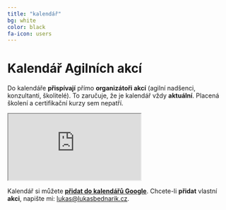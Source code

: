 ```yaml
---
title: "kalendář"
bg: white
color: black
fa-icon: users
---
```


# Kalendář Agilních akcí

Do kalendáře **přispívají** přímo **organizátoři akcí** (agilní nadšenci, konzultanti, školitelé).
To zaručuje, že je kalendář vždy **aktuální**.
Placená školení a certifikační kurzy sem nepatří.

<iframe src="https://calendar.google.com/calendar/embed?showTitle=0&amp;showPrint=0&amp;showTabs=0&amp;showCalendars=0&amp;showTz=0&amp;height=600&amp;wkst=2&amp;hl=cs&amp;bgcolor=%23ffffff&amp;src=lukasbednarik.cz_oaiq2q1foapgnlofqj3k0cb9ks%40group.calendar.google.com&amp;color=%23B1365F&amp;ctz=Europe%2FPrague"></iframe>

Kalendář si můžete **[přidat do kalendářů Google](https://calendar.google.com/calendar/render?cid=lukasbednarik.cz_oaiq2q1foapgnlofqj3k0cb9ks%40group.calendar.google.com)**.
Chcete-li **přidat** vlastní **akci**, napište mi: [lukas@lukasbednarik.cz](mailto:lukas@lukasbednarik.cz).
